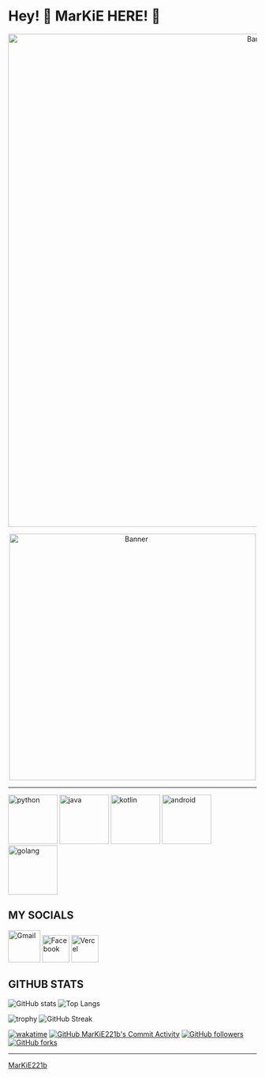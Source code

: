 <!--suppress HtmlDeprecatedAttribute -->


# Hey! 👋 MarKiE HERE! 💪

<p align="center">
  <img src="https://i.pinimg.com/originals/fe/0e/21/fe0e21af0db0b29c33a866d16b7e5392.gif" alt="Banner" width="1000">
</p>

<p align="center">
  <img src="https://media0.giphy.com/media/Ll22OhMLAlVDb8UQWe/giphy.gif" alt="Banner" width="500">
</p>

------

[<img src="https://cdn.iconscout.com/icon/free/png-256/python-3521655-2945099.png" alt="python" width="100">](https://docs.python.org/3/library/index.html)
[<img src="https://cdn.iconscout.com/icon/free/png-128/java-2038875-1720088.png" alt="java" width="100">](https://docs.oracle.com/en/java/)
[<img src="https://cdn.iconscout.com/icon/free/png-256/kotlin-283155.png" alt="kotlin" width="100">](https://kotlinlang.org/docs/home.html)
[<img src="https://cdn.iconscout.com/icon/free/png-256/android-3521272-2944776.png" alt="android" width="100">](https://developer.android.com/reference)
[<img src="https://hsto.org/webt/5b/2e/6a/5b2e6a4a389cc942256392.png" alt="golang" width="100">](https://golang.org/doc/)


MY SOCIALS 
------
[<img src="https://seeklogo.com/images/G/gmail-new-2020-logo-32DBE11BB4-seeklogo.com.png" alt="Gmail" width="65">](mailto:mespiritu83795@liceo.edu.ph)
[<img src="https://upload.wikimedia.org/wikipedia/commons/5/51/Facebook_f_logo_%282019%29.svg" alt="Facebook" width="55">](https://www.facebook.com/mamark12x)
[<img src="https://cdn.cdnlogo.com/logos/v/78/vercel.svg" alt="Vercel" width="55">](https://vercel.com/markie221b)


GITHUB STATS
------
![GitHub stats](https://github-readme-stats.vercel.app/api?username=MarKiE221b&theme=gotham&show_icons=true&count_private=true&hide_title=true&hide_border=true)
![Top Langs](https://github-readme-stats.vercel.app/api/top-langs/?username=MarKiE221b&layout=default&theme=gotham&hide=html&hide_border=true&card_width=330)


![trophy](https://github-profile-trophy.vercel.app/?username=MarKiE221b&theme=onestar&no-frame=true&column=3&row=2)
![GitHub Streak](http://github-readme-streak-stats.herokuapp.com?user=MarKiE221b&theme=gotham&hide_border=true&date_format=M%20j%5B%2C%20Y%5D)


[![wakatime](https://wakatime.com/badge/user/1cd84f5e-cf50-49fe-95e2-44514c536628.svg)](https://wakatime.com/@1cd84f5e-cf50-49fe-95e2-44514c536628)
[<img alt="GitHub MarKiE221b's Commit Activity" src="https://img.shields.io/github/commit-activity/w/MarKiE221b/JavaAttendanceSystem?color=red">](https://github.com/MarKiE221b?tab=repositories)
[<img alt="GitHub followers" src="https://img.shields.io/github/followers/MarKiE221b?&logoColor=red&style=social">](https://github.com/MarKiE221b?tab=followers)
[<img alt="GitHub forks" src="https://img.shields.io/github/forks/MarKiE221b/JavaAttendanceSystem?&logoColor=red&style=social">](https://github.com/MarKiE221b)

------

[MarKiE221b](https://github.com/MarKiE221b)
